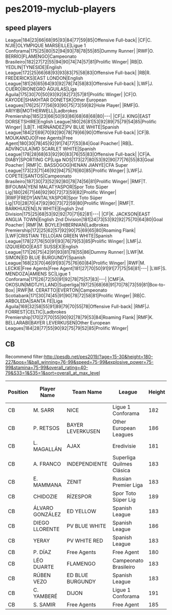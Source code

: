 # pes2019-myclub-players
## speed players
League|184|23|66|68|95|93|84|77|59|85|Offensive Full-back|
|CF|C. N'JIE|OLYMPIQUE MARSEILLE|Ligue 1 Conforama|175|25|80|52|94|93|78|78|55|85|Dummy Runner|
|RWF|O. BERRÍO|FLAMENGO|Campeonato Brasileiro|182|27|72|55|94|90|74|74|57|81|Prolific Winger|
|RB|D. YEDLIN|TYNESIDE|English League|172|25|66|68|93|93|83|75|58|83|Offensive Full-back|
|RB|R. FREDERICKS|EAST LONDON|English League|181|26|65|64|93|92|78|74|58|83|Offensive Full-back|
|LWF|J. CUERO|RIONEGRO ÁGUILAS|Liga Águila|175|30|70|50|93|92|82|73|57|81|Prolific Winger|
|CF|O. KAYODE|SHAKHTAR DONETSK|Other European Leagues|176|25|77|56|93|90|75|73|59|82|Hole Player|
|RMF|G. ARIYIBI|MOTHERWELL|Ladbrokes Premiership|185|23|66|50|93|86|68|68|68|80|---|
|CF|J. KING|EAST DORSETSHIRE|English League|180|26|81|53|92|89|75|79|54|85|Prolific Winger|
|LB|T. HERNÁNDEZ|PV BLUE WHITE|Spanish League|184|21|69|70|92|90|78|79|66|90|Offensive Full-back|
|CF|B. MOUKANDJO|Free Agents|Free Agent|180|30|78|45|92|91|74|77|53|84|Goal Poacher|
|RB|L. ADVÍNCULA|MD SCARLET WHITE|Spanish League|178|28|68|63|92|90|83|76|55|83|Offensive Full-back|
|CF|A. DIABY|SPORTING CP|Liga NOS|173|27|80|53|92|90|77|76|55|83|Goal Poacher|
|RMF|C. BASSOGOG|HENAN JIANYE|CFA Super League|173|23|71|46|92|94|75|76|60|85|Prolific Winger|
|LWF|J. COPETE|SANTOS|Campeonato Brasileiro|187|30|73|52|92|80|78|74|56|81|Prolific Winger|
|RMF|T. BIFOUMA|YENİ MALATYASPOR|Spor Toto Süper Lig|180|26|71|46|92|90|72|73|59|82|Prolific Winger|
|RWF|FREDY|ANTALYASPOR|Spor Toto Süper Lig|170|28|70|47|92|90|73|72|59|80|Prolific Winger|
|RMF|T. BARKHUIZEN|LN WHITE|English 2nd Division|175|25|68|53|92|92|70|71|62|81|---|
|CF|K. JACKSON|EAST ANGLIA TOWN|English 2nd Division|181|24|73|53|92|92|75|70|64|80|Goal Poacher|
|RMF|M. BOYLE|HIBERNIAN|Ladbrokes Premiership|172|25|62|57|92|90|75|69|65|80|Roaming Flank|
|LWF|CRISTIAN TELLO|AN GREEN WHITE|Spanish League|178|27|76|50|91|93|76|79|53|85|Prolific Winger|
|LMF|J. IZQUIERDO|EAST SUSSEX|English League|171|26|75|42|91|93|81|78|55|86|Dummy Runner|
|LWF|M. SIMON|ED BLUE BURGUNDY|Spanish League|168|23|70|46|91|93|75|76|60|84|Prolific Winger|
|RWF|M. LECKIE|Free Agents|Free Agent|181|27|70|50|91|91|77|75|56|81|---|
|LWF|S. MENDOZA|AMIENS SC|Ligue 1 Conforama|171|26|72|50|91|92|78|75|57|83|---|
|CMF|A. OKOSUN|MIDTJYLLAND|Superliga|197|25|68|68|91|70|78|73|59|81|Box-to-Box|
|RWF|M. CERATTO|EVERTON|Campeonato Scotiabank|171|30|74|45|91|90|78|72|58|81|Prolific Winger|
|RB|C. ARBOLEDA|SANTA FE|Liga Águila|169|32|58|55|91|89|79|70|55|78|Offensive Full-back|
|RMF|J. FORREST|CELTIC|Ladbrokes Premiership|170|27|70|55|90|92|78|79|53|84|Roaming Flank|
|RMF|K. BELLARABI|BAYER LEVERKUSEN|Other European Leagues|184|28|77|55|90|92|75|79|52|85|Prolific Winger|

## CB
Recommend filter:http://pesdb.net/pes2019/?age=15-30&height=180-227&pos=1&ball_winning=76-99&speed=75-99&explosive_power=75-99&stamina=75-99&overall_rating=40-79&S33=1&S35=1&sort=overall_at_max_level


|Position|Player Name|Team Name|League|Height|Age|Attacking Prowess|Defensive Prowess|Ball Winning|Speed|Explosive Power|Stamina|Overall Rating|Maximum Level|Overall at max Level|Playing Style|S33|S35|
|--- |--- |--- |--- |--- |--- |--- |--- |--- |--- |--- |--- |--- |--- |--- |--- |--- |--- |
|CB|M. SARR|NICE|Ligue 1 Conforama|182|19|59|80|80|80|78|85|79|76|92|---|Yes|Yes|
|CB|P. RETSOS|BAYER LEVERKUSEN|Other European Leagues|186|20|57|78|82|77|75|79|78|71|88|Extra Frontman|Yes|Yes|
|CB|L. MAGALLÁN|AJAX|Eredivisie|181|25|59|83|85|81|75|79|79|55|87|---|Yes|Yes|
|CB|A. FRANCO|INDEPENDIENTE|Superliga Quilmes Clásica|183|22|61|78|82|80|77|82|79|61|87|---|Yes|Yes|
|CB|E. MAMMANA|ZENIT|Russian Premier Liga|183|22|59|81|82|79|75|77|78|62|87|---|Yes|Yes|
|CB|CHIDOZIE|RİZESPOR|Spor Toto Süper Lig|189|21|55|77|76|83|81|81|77|67|87|The Destroyer|Yes|Yes|
|CB|ÁLVARO GONZÁLEZ|ED YELLOW|Spanish League|183|28|58|89|85|77|75|84|79|52|86|The Destroyer|Yes|Yes|
|CB|DIEGO LLORENTE|PV BLUE WHITE|Spanish League|186|25|66|81|79|75|76|80|79|55|85|Extra Frontman|Yes|Yes|
|CB|YERAY|PV WHITE RED|Spanish League|183|23|64|80|81|75|78|80|79|58|85|The Destroyer|Yes|Yes|
|CB|P. DÍAZ|Free Agents|Free Agent|180|24|64|75|81|81|78|80|77|57|85|---|Yes|Yes|
|CB|LÉO DUARTE|FLAMENGO|Campeonato Brasileiro|183|22|58|76|79|77|79|77|76|63|85|---|Yes|Yes|
|CB|RÚBEN VEZO|ED BLUE BURGUNDY|Spanish League|183|24|60|80|78|81|78|78|76|58|84|Extra Frontman|Yes|Yes|
|CB|C. YAMBERÉ|DIJON|Ligue 1 Conforama|191|28|60|82|81|76|75|78|76|55|83|---|Yes|Yes|
|CB|S. SAMIR|Free Agents|Free Agent|185|29|52|79|81|79|77|76|73|57|81|---|Yes|Yes|

